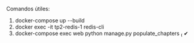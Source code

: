 Comandos útiles:

1) docker-compose up --build   
2) docker exec -it tp2-redis-1 redis-cli 
3) docker-compose exec web python manage.py populate_chapters                                       ✔ 
